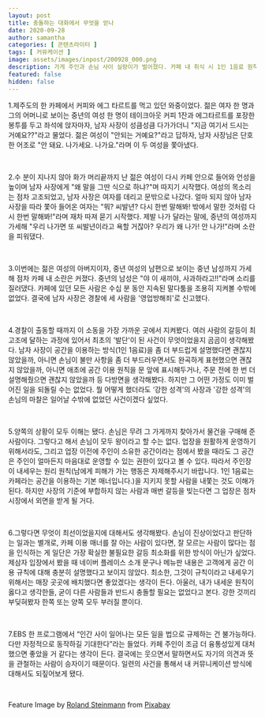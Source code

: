 ```yaml
---
layout: post
title: 충돌하는 대화에서 무엇을 얻나
date: 2020-09-28
author: samantha
categories: [ 콘텐츠라이터 ]
tags: [ 커뮤케이션 ]
image: assets/images/inpost/200928_000.png
description: 가게 주인과 손님 사이 실랑이가 벌어졌다. 카페 내 취식 시 1인 1음료 원칙을 지키지 않은 손님에게 1차 잘못이 있다지만, '안된다'는 말을 거칠게 내뱉아 상대의 화만 돋군 사장에게도 잘못은 있다. 
featured: false
hidden: false
---
```


1.제주도의 한 카페에서 커피와 에그 타르트를 먹고 있던 와중이었다. 젊은 여자 한 명과 그의 어머니로 보이는 중년의 여성 한 명이 테이크아웃 커피 1잔과 에그타르트를 포장한 봉투를 두고 좌석에 앉자마자, 남자 사장이 성큼성큼 다가가더니 "지금 여기서 드시는 거예요??"라고 물었다. 젊은 여성이 "안되는 거예요?"라고 답하자, 남자 사장님은 단호한 어조로 "안 돼요. 나가세요. 나가요."라며 이 두 여성을 쫓아냈다.

<br/>

2.수 분이 지나지 않아 화가 머리끝까지 난 젊은 여성이 다시 카페 안으로 들어와 언성을 높이며 남자 사장에게 "왜 말을 그딴 식으로 하냐?"며 따지기 시작했다. 여성의 목소리는 점차 고조되었고, 남자 사장은 여자를 데리고 문밖으로 나갔다. 얼마 되지 않아 남자 사장을 따라 쫓아 들어온 여자는 "뭐? 씨발년? 다시 한번 말해봐! 밖에서 말한 것처럼 다시 한번 말해봐!"라며 재차 따져 묻기 시작했다. 제발 나가 달라는 말에, 중년의 여성까지 가세해 "우리 나가면 또 씨발년이라고 욕할 거잖아? 우리가 왜 나가! 안 나가!"라며 소란을 피워댔다.

<br/>

3.이번에는 젊은 여성의 아버지이자, 중년 여성의 남편으로 보이는 중년 남성까지 가세해 점차 카페 내 소란은 커졌다. 중년의 남성은 "야 이 새끼야, 사과하라고!!"라며 소리를 질러댔다. 카페에 있던 모든 사람은 수십 분 동안 지속된 말다툼을 조용히 지켜볼 수밖에 없었다. 결국에 남자 사장은 경찰에 세 사람을 '영업방해죄'로 신고했다.

<br/>

4.경찰이 출동할 때까지 이 소동을 가장 가까운 곳에서 지켜봤다. 여러 사람의 갈등이 최고조에 달하는 과정에 있어서 최초의 '발단'이 된 사건이 무엇이었을지 곰곰이 생각해봤다. 남자 사장이 공간을 이용하는 방식(1인 1음료)을 좀 더 부드럽게 설명했다면 괜찮지 않았을까, 아니면 손님이 불만 사항을 좀 더 부드러우면서도 완곡하게 표현했으면 괜찮지 않았을까, 아니면 애초에 공간 이용 원칙을 문 앞에 표시해두거나, 주문 전에 한 번 더 설명해줬으면 괜찮지 않았을까 등 다방면을 생각해봤다. 하지만 그 어떤 가정도 이미 벌어진 일을 되돌릴 수는 없었다. 뭘 어떻게 했더라도 ‘강한 성격'의 사장과 '강한 성격'의 손님의 마찰은 일어날 수밖에 없었던 사건이겠다 싶었다.

<br/>

5.양쪽의 상황이 모두 이해는 됐다. 손님은 무려 그 가게까지 찾아가서 물건을 구매해 준 사람이다. 그렇다고 해서 손님이 모두 왕이라고 할 수는 없다. 업장을 원활하게 운영하기 위해서라도, 그리고 업장 이전에 주인이 소유한 공간이라는 점에서 봤을 때라도 그 공간은 주인이 얼마든지 마음대로 운영할 수 있는 권한이 있다고 볼 수 있다. 따라서 주인장이 내세우는 원리 원칙(남에게 피해가 가는 행동은 자제해주시기 바랍니다. 1인 1음료는 카페라는 공간을 이용하는 기본 매너입니다.)을 지키지 못할 사람을 내쫓는 것도 이해가 된다. 하지만 사장의 기준에 부합하지 않는 사람과 매번 갈등을 빚는다면 그 업장은 점차 시장에서 외면을 받게 될 거다. 

<br/>

6.그렇다면 무엇이 최선이었을지에 대해서도 생각해봤다. 손님이 진상이었다고 판단하는 일과는 별개로, 카페 이용 매너를 잘 아는 사람이 있다면, 잘 모르는 사람이 많다는 점을 인식하는 게 일단은 가장 확실한 불필요한 갈등 최소화를 위한 방식이 아닌가 싶었다. 제삼자 입장에서 봤을 때 네이버 플레이스 소개 문구나 메뉴판 내용은 고객에게 공간 이용 규칙에 대해 충분히 설명했다고 보이지 않았다. 최소한, 그것이 규칙이라고 내세우기 위해서는 매장 곳곳에 배치했다면 좋았겠다는 생각이 든다. 아울러, 내가 내세운 원칙이 옳다고 생각한들, 굳이 다른 사람들과 반드시 충돌할 필요는 없었다고 본다. 강한 것끼리 부딪혀봤자 한쪽 또는 양쪽 모두 부러질 뿐이다.

<br/>

7.EBS 한 프로그램에서 “인간 사이 일어나는 모든 일을 법으로 규제하는 건 불가능하다. 다만 자정적으로 동작하길 기대한다”라는 들었다. 카페 주인이 조금 더 융통성있게 대처했으면 좋았을 거 같다는 생각이 든다. 결국에는 웃으면서 말하면서도 자기의 의견과 뜻을 관철하는 사람이 승자이기 때문이다. 일련의 사건을 통해서 내 커뮤니케이션 방식에 대해서도 되짚어보게 됐다.

<br/>

Feature Image by [Roland Steinmann](https://pixabay.com/users/rollstein-13853955/?utm_source=link-attribution&utm_medium=referral&utm_campaign=image&utm_content=4709804) from [Pixabay](https://pixabay.com/?utm_source=link-attribution&utm_medium=referral&utm_campaign=image&utm_content=4709804)

<br/>
